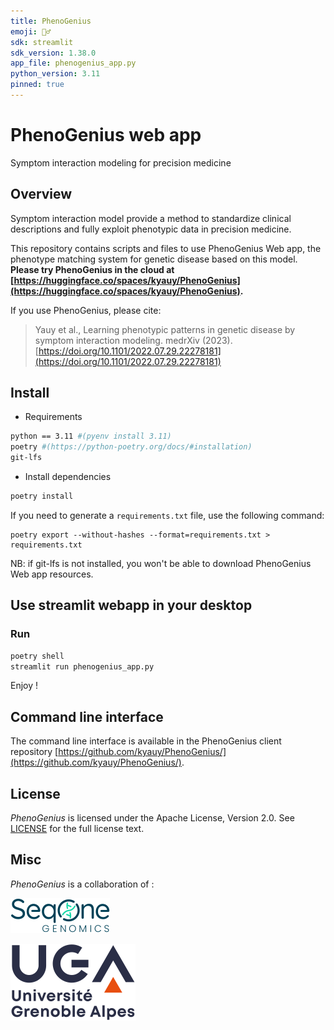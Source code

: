 ```yaml
---
title: PhenoGenius
emoji: 🧞‍♂️
sdk: streamlit
sdk_version: 1.38.0
app_file: phenogenius_app.py
python_version: 3.11
pinned: true
---
```


# PhenoGenius web app

Symptom interaction modeling for precision medicine

## Overview

Symptom interaction model provide a method to standardize clinical descriptions and fully exploit phenotypic data in precision medicine.

This repository contains scripts and files to use PhenoGenius Web app, the phenotype matching system for genetic disease based on this model. **Please try PhenoGenius in the cloud at [https://huggingface.co/spaces/kyauy/PhenoGenius](https://huggingface.co/spaces/kyauy/PhenoGenius).**

If you use PhenoGenius, please cite:
> Yauy et al., Learning phenotypic patterns in genetic disease by symptom interaction modeling. medrXiv (2023). [https://doi.org/10.1101/2022.07.29.22278181](https://doi.org/10.1101/2022.07.29.22278181)

## Install

- Requirements

```bash
python == 3.11 #(pyenv install 3.11)
poetry #(https://python-poetry.org/docs/#installation)
git-lfs
```

- Install dependencies

```bash
poetry install
```

If you need to generate a `requirements.txt` file, use the following command:
```
poetry export --without-hashes --format=requirements.txt > requirements.txt
```

NB: if git-lfs is not installed, you won't be able to download PhenoGenius Web app resources.

## Use streamlit webapp in your desktop

### Run

```bash
poetry shell
streamlit run phenogenius_app.py
```


Enjoy !

## Command line interface

The command line interface is available in the PhenoGenius client repository [https://github.com/kyauy/PhenoGenius/](https://github.com/kyauy/PhenoGenius/).

## License

*PhenoGenius* is licensed under the Apache License, Version 2.0. See [LICENSE](LICENSE) for the full license text.

## Misc

*PhenoGenius* is a collaboration of :

[![SeqOne](data/img/logo-seqone.png)](https://seqone.com/)

[![Université Grenoble Alpes](data/img/logo-uga.png)](https://iab.univ-grenoble-alpes.fr/)


